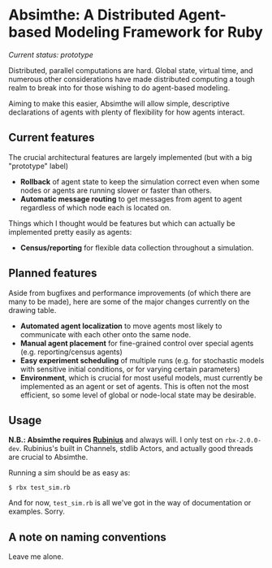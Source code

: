 # Absimthe: A Distributed Agent-based Modeling Framework for Ruby

*Current status: prototype*

Distributed, parallel computations are hard. Global state, virtual time, and numerous other considerations have made distributed computing a tough realm to break into for those wishing to do agent-based modeling.

Aiming to make this easier, Absimthe will allow simple, descriptive declarations of agents with plenty of flexibility for how agents interact.

## Current features

The crucial architectural features are largely implemented (but with a big "prototype" label)

* **Rollback** of agent state to keep the simulation correct even when some nodes or agents are running slower or faster than others.
* **Automatic message routing** to get messages from agent to agent regardless of which node each is located on.

Things which I thought would be features but which can actually be implemented pretty easily as agents:

* **Census/reporting** for flexible data collection throughout a simulation.

## Planned features

Aside from bugfixes and performance improvements (of which there are many to be made), here are some of the major changes currently on the drawing table.

* **Automated agent localization** to move agents most likely to communicate with each other onto the same node.
* **Manual agent placement** for fine-grained control over special agents (e.g. reporting/census agents)
* **Easy experiment scheduling** of multiple runs (e.g. for stochastic models with sensitive initial conditions, or for varying certain parameters) 
* **Environment**, which is crucial for most useful models, must currently be implemented as an agent or set of agents. This is often not the most efficient, so some level of global or node-local state may be desirable.

## Usage

**N.B.: Absimthe requires [Rubinius](http://rubini.us/)** and always will. I only test on `rbx-2.0.0-dev`. Rubinius's built in Channels, stdlib Actors, and actually good threads are crucial to Absimthe.

Running a sim should be as easy as:

    $ rbx test_sim.rb

And for now, `test_sim.rb` is all we've got in the way of documentation or examples. Sorry.

## A note on naming conventions

Leave me alone.

